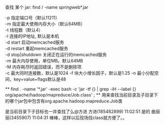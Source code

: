 查找 某个 jar:  find /  -name  *spring*web*.jar

-p 指定端口号（默认11211）  
-m 指定最大使用内存大小（默认64MB）  
-t 线程数（默认4）  
-l 连接的IP地址, 默认是本机  
-d start 启动memcached服务  
-d restart 重起memcached服务  
-d stop|shutdown 关闭正在运行的memcached服务  
-m 最大内存使用，单位MB。默认64MB  
-M 内存耗尽时返回错误，而不是删除项  
-c 最大同时连接数，默认是1024
-f 块大小增长因子，默认是1.25
-n 最小分配空间，key+value+flags默认是48


** find . -name '*.jar' -exec bash -c 'jar -tf {} | grep -iH --label {} org/apache/hadoop/mapreduce/Job.class' \; **
用来查找当前目录及子目录下的哪个jar包中包含有org.apache.hadoop.mapreduce.Job类

是当前目录下子目标也一并查找了么@方进 
方进(185482899)  11:02:51
是的
曲丽丽(3455907)  11:04:31
棒棒，这样以后现场找class就方便了。。
